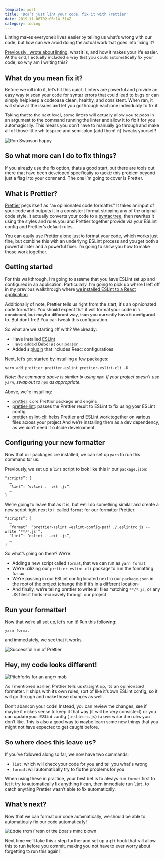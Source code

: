 ```yaml
---
template: post
title: 'Don’t just lint your code, fix it with Prettier'
date: 2019-11-06T02:05:14.314Z
category: coding
---
```

Linting makes everyone’s lives easier by telling us what’s wrong with our code, but how can we avoid doing the actual work that goes into fixing it?

[Previously I wrote about linting](https://www.freecodecamp.org/news/what-is-linting-and-how-can-it-save-you-time/), what it is, and how it makes your life easier. At the end, I actually included a way that you could automatically fix your code, so why am I writing this?

## What do you mean fix it?

Before we roll into it, let’s hit this quick. Linters are powerful and provide an easy way to scan your code for syntax errors that could lead to bugs or can simply help keep a codebase clean, healthy, and consistent. When ran, it will show all the issues and let you go through each one individually to fix it.

Taking that to the next level, some linters will actually allow you to pass in an argument to the command running the linter and allow it to fix it for you automagically. This means you don’t have to manually go through and make all of those little whitespace and semicolon (add them! 🔥) tweaks yourself!

![Ron Swanson happy](/assets/ron-swanson-happy.gif)

## So what more can I do to fix things?

If you already use the fix option, thats a good start, but there are tools out there that have been developed specifically to tackle this problem beyond just a flag into your command. The one I’m going to cover is Prettier.

## What is Prettier?

[Prettier](https://prettier.io/) pegs itself as “an opinionated code formatter." It takes an input of your code and outputs it in a consistent format stripping any of the original code style. It actually converts your code to a [syntax tree](https://github.com/benjamn/recast), then rewrites it using the styles and rules you and Prettier together provide via your ESLint config and Prettier’s default rules.

You can easily use Prettier alone just to format your code, which works just fine, but combine this with an underlying ESLint process and you get both a powerful linter and a powerful fixer. I’m going to show you how to make those work together.

## Getting started

For this walkthrough, I’m going to assume that you have ESLint set up and configured in an application. Particularly, I’m going to pick up where I left off in my previous walkthrough where [we installed ESLint to a React application](https://www.freecodecamp.org/news/what-is-linting-and-how-can-it-save-you-time/).

Additionally of note, Prettier tells us right from the start, it's an opinionated code formatter. You should expect that it will format your code in  a consistent, but maybe different way, than you currently have it configured to. But don’t fret! You can tweak this configuration.

So what are we starting off with? We already:

* Have installed [ESLint](https://github.com/eslint/eslint)
* Have added [Babel](https://github.com/babel/babel-eslint) as our parser
* Added a [plugin](https://github.com/yannickcr/eslint-plugin-react) that includes React configurations

Next, let’s get started by installing a few packages:

```
yarn add prettier prettier-eslint prettier-eslint-cli -D
```

_Note: the command above is similar to using `npm`. If your project doesn't use `yarn`, swap out to `npm` as appropriate._

Above, we’re installing:

* [prettier](https://github.com/prettier/prettier): core Prettier package and engine
* [prettier-lint](https://github.com/prettier/prettier-eslint): passes the Prettier result to ESLint to fix using your ESLint config
* [prettier-eslint-cli](https://github.com/prettier/prettier-eslint-cli): helps Prettier and ESLint work together on various files across your project
  And we’re installing them as a dev dependency, as we don’t need it outside development.

## Configuring your new formatter

Now that our packages are installed, we can set up `yarn` to run this command for us.

Previously, we set up a `lint` script to look like this in our `package.json`:

```
“scripts”: {
  …
  “lint”: “eslint . —ext .js”,
  …
}
```

We’re going to leave that as it is, but we’ll do something similar and create a new script right next to it called `format` for our formatter Prettier:

```
“scripts”: {
  …
  “format”: “prettier-eslint —eslint-config-path ./.eslintrc.js --write '**/*.js’”,
  “lint”: “eslint . —ext .js”,
  …
}
```

So what’s going on there? We’re:

* Adding a new script called `format`, that we can run as `yarn format`
* We’re utilizing our `prettier-eslint-cli` package to run the formatting for us
* We’re passing in our ESLint config located next to our `package.json` in the root of the project (change this if it’s in a different location)
* And finally, we’re telling prettier to write all files matching `**/*.js`, or any JS files it finds recursively through our project

## Run your formatter!

Now that we’re all set up, let’s run it! Run this following:

```
yarn format
```

and immediately, we see that it works:


![Successful run of Prettier](/assets/prettier-command-line-success.png)

## Hey, my code looks different!

![Pitchforks for an angry mob](/assets/spongebob-pitchforks.gif)

As I mentioned earlier, Prettier tells us straight up, it’s an opinionated formatter. It ships with it’s own rules, sort of like it’s own ESLint config, so it will go through and make those changes as well.

Don’t abandon your code! Instead, you can review the changes, see if maybe it makes sense to keep it that way (it will be very consistent) or you can update your ESLint config (`.eslintrc.js`) to overwrite the rules you don’t like. This is also a good way to maybe learn some new things that you might not have expected to get caught before.

## So where does this leave us?

If you’ve followed along so far, we now have two commands:

* `lint`: which will check your code for you and tell you what's wrong
* `format`: will automatically try to fix the problems for you

When using these in practice, your best bet is to always run `format` first to let it try to automatically fix anything it can, then immediate run `lint`, to catch anything Prettier wasn’t able to fix automatically.

## What’s next?

Now that we can format our code automatically, we should be able to automatically fix our code automatically!


![Eddie from Fresh of the Boat's mind blown](/assets/fresh-off-the-boat-mind-blown.gif)

Next time we’ll take this a step further and set up a `git` hook that will allow this to run before you commit, making you not have to ever worry about forgetting to run this again!
